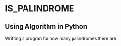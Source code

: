 # IS_PALINDROME 
## Using Algorithm in Python 
Writting a progran for how many palindromes there are
